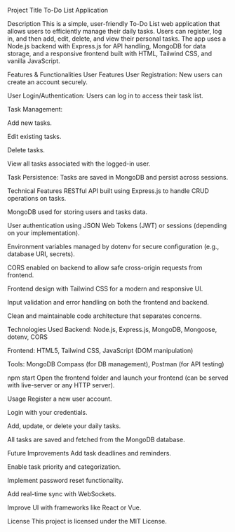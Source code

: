 Project Title
To-Do List Application

Description
This is a simple, user-friendly To-Do List web application that allows users to efficiently manage their daily tasks. Users can register, log in, and then add, edit, delete, and view their personal tasks. The app uses a Node.js backend with Express.js for API handling, MongoDB for data storage, and a responsive frontend built with HTML, Tailwind CSS, and vanilla JavaScript.

Features & Functionalities
User Features
User Registration: New users can create an account securely.

User Login/Authentication: Users can log in to access their task list.

Task Management:

Add new tasks.

Edit existing tasks.

Delete tasks.

View all tasks associated with the logged-in user.

Task Persistence: Tasks are saved in MongoDB and persist across sessions.

Technical Features
RESTful API built using Express.js to handle CRUD operations on tasks.

MongoDB used for storing users and tasks data.

User authentication using JSON Web Tokens (JWT) or sessions (depending on your implementation).

Environment variables managed by dotenv for secure configuration (e.g., database URI, secrets).

CORS enabled on backend to allow safe cross-origin requests from frontend.

Frontend design with Tailwind CSS for a modern and responsive UI.

Input validation and error handling on both the frontend and backend.

Clean and maintainable code architecture that separates concerns.

Technologies Used
Backend: Node.js, Express.js, MongoDB, Mongoose, dotenv, CORS

Frontend: HTML5, Tailwind CSS, JavaScript (DOM manipulation)

Tools: MongoDB Compass (for DB management), Postman (for API testing)

npm start
Open the frontend folder and launch your frontend (can be served with live-server or any HTTP server).

Usage
Register a new user account.

Login with your credentials.

Add, update, or delete your daily tasks.

All tasks are saved and fetched from the MongoDB database.

Future Improvements
Add task deadlines and reminders.

Enable task priority and categorization.

Implement password reset functionality.

Add real-time sync with WebSockets.

Improve UI with frameworks like React or Vue.

License
This project is licensed under the MIT License.
